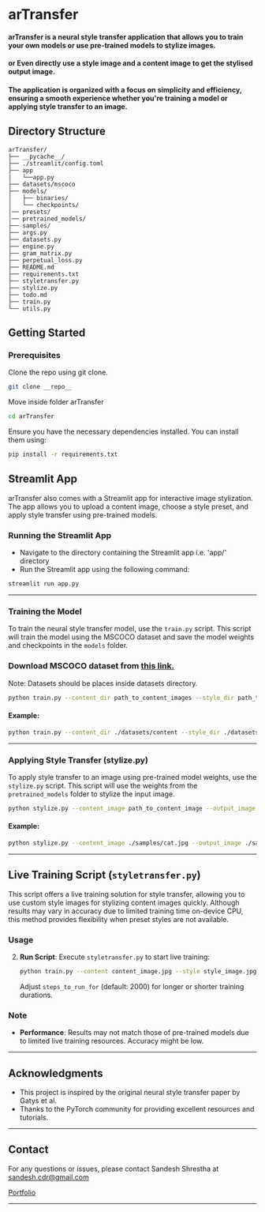 
# arTransfer

#### arTransfer is a neural style transfer application that allows you to train your own models or use pre-trained models to stylize images. 

#### or Even directly use a style image and a content image to get the stylised output image. 

#### The application is organized with a focus on simplicity and efficiency, ensuring a smooth experience whether you're training a model or applying style transfer to an image.

## Directory Structure

```plaintext
arTransfer/
├── __pycache__/
├── ./streamlit/config.toml
├── app
|   └──app.py
├── datasets/mscoco
├── models/
│   ├── binaries/
│   └── checkpoints/
│── presets/
│── pretrained_models/
├── samples/
├── args.py
├── datasets.py
├── engine.py
├── gram_matrix.py
├── perpetual_loss.py
├── README.md
├── requirements.txt
├── styletransfer.py
├── stylize.py
├── todo.md
├── train.py
└── utils.py
```

## Getting Started

### Prerequisites
Clone the repo using git clone. 

```bash
git clone __repo__
```
Move inside folder arTransfer 
```bash
cd arTransfer
```

Ensure you have the necessary dependencies installed. You can install them using:

```bash
pip install -r requirements.txt
```


## Streamlit App
arTransfer also comes with a Streamlit app for interactive image stylization. The app allows you to upload a content image, choose a style preset, and apply style transfer using pre-trained models.

### Running the Streamlit App
- Navigate to the directory containing the Streamlit app i.e. 'app/' directory
- Run the Streamlit app using the following command:
```bash
streamlit run app.py
```

---
### Training the Model

To train the neural style transfer model, use the `train.py` script. This script will train the model using the MSCOCO dataset and save the model weights and checkpoints in the `models` folder.

### Download MSCOCO dataset from [this link.](http://images.cocodataset.org/zips/train2014.zip)

Note: Datasets should be places inside datasets directory. 

```bash
python train.py --content_dir path_to_content_images --style_dir path_to_style_images --output_dir path_to_save_models --epochs num_epochs --batch_size batch_size --lr learning_rate
```

#### Example:

```bash
python train.py --content_dir ./datasets/content --style_dir ./datasets/style --output_dir ./models --epochs 50 --batch_size  --lr 0.001
```


---


### Applying Style Transfer (stylize.py)

To apply style transfer to an image using pre-trained model weights, use the `stylize.py` script. This script will use the weights from the `pretrained_models` folder to stylize the input image.

```bash
python stylize.py --content_image path_to_content_image --output_image path_to_output_image --model_path path_to_pretrained_model
```

#### Example:

```bash
python stylize.py --content_image ./samples/cat.jpg --output_image ./samples/stylized_cat.jpg --model_path ./models/pretrained_models/style_model.pth
```

---

## Live Training Script (`styletransfer.py`)

This script offers a live training solution for style transfer, allowing you to use custom style images for stylizing content images quickly. Although results may vary in accuracy due to limited training time on-device CPU, this method provides flexibility when preset styles are not available.

### Usage

2. **Run Script**: Execute `styletransfer.py` to start live training:

   ```bash
   python train.py --content content_image.jpg --style style_image.jpg
   ```

   Adjust `steps_to_run_for` (default: 2000) for longer or shorter training durations.

### Note

- **Performance**: Results may not match those of pre-trained models due to limited live training resources. Accuracy might be low.





---
## Acknowledgments

- This project is inspired by the original neural style transfer paper by Gatys et al.
- Thanks to the PyTorch community for providing excellent resources and tutorials.
---

## Contact

For any questions or issues, please contact Sandesh Shrestha at [sandesh.cdr@gmail.com](mailto:sandesh.cdr@gmail.com)

[Portfolio](iiierie.github.io)

---

